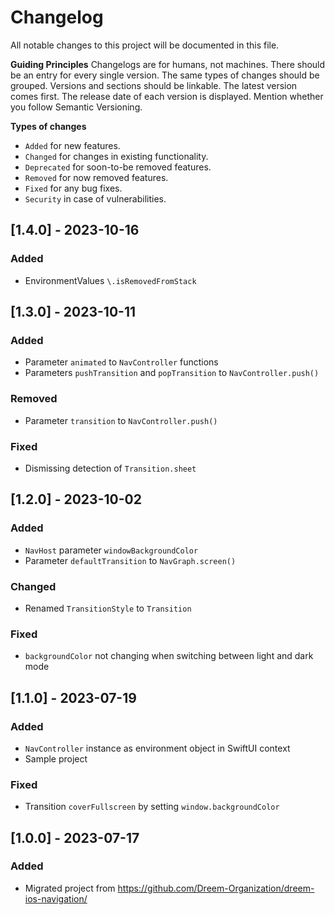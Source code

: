 # Changelog
All notable changes to this project will be documented in this file.

**Guiding Principles**
Changelogs are for humans, not machines.
There should be an entry for every single version.
The same types of changes should be grouped.
Versions and sections should be linkable.
The latest version comes first.
The release date of each version is displayed.
Mention whether you follow Semantic Versioning.

**Types of changes**
* `Added` for new features.
* `Changed` for changes in existing functionality.
* `Deprecated` for soon-to-be removed features.
* `Removed` for now removed features.
* `Fixed` for any bug fixes.
* `Security` in case of vulnerabilities.

## [1.4.0] - 2023-10-16

### Added
- EnvironmentValues `\.isRemovedFromStack`

## [1.3.0] - 2023-10-11

### Added
- Parameter `animated` to `NavController` functions
- Parameters `pushTransition` and `popTransition` to `NavController.push()` 

### Removed
- Parameter `transition` to `NavController.push()`

### Fixed
- Dismissing detection of `Transition.sheet`

## [1.2.0] - 2023-10-02

### Added
- `NavHost` parameter `windowBackgroundColor`
- Parameter `defaultTransition` to `NavGraph.screen()`

### Changed
- Renamed `TransitionStyle` to `Transition`

### Fixed
- `backgroundColor` not changing when switching between light and dark mode 

## [1.1.0] - 2023-07-19

### Added
- `NavController` instance as environment object in SwiftUI context
-  Sample project

### Fixed
- Transition `coverFullscreen` by setting `window.backgroundColor`

## [1.0.0] - 2023-07-17

### Added
- Migrated project from https://github.com/Dreem-Organization/dreem-ios-navigation/
